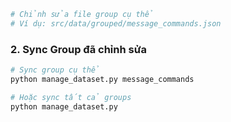 
```bash
# Chỉnh sửa file group cụ thể
# Ví dụ: src/data/grouped/message_commands.json
```

### 2. **Sync Group đã chỉnh sửa**
```bash
# Sync group cụ thể
python manage_dataset.py message_commands

# Hoặc sync tất cả groups
python manage_dataset.py
```

